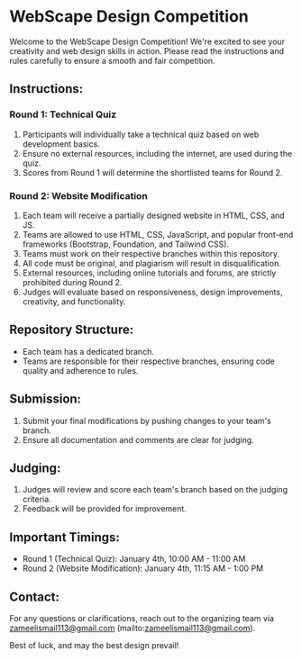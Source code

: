 # WebScape Design Competition

Welcome to the WebScape Design Competition! We're excited to see your creativity and web design skills in action. Please read the instructions and rules carefully to ensure a smooth and fair competition.

## Instructions:

### Round 1: Technical Quiz

1. Participants will individually take a technical quiz based on web development basics.
2. Ensure no external resources, including the internet, are used during the quiz.
3. Scores from Round 1 will determine the shortlisted teams for Round 2.

### Round 2: Website Modification

1. Each team will receive a partially designed website in HTML, CSS, and JS.
2. Teams are allowed to use HTML, CSS, JavaScript, and popular front-end frameworks (Bootstrap, Foundation, and Tailwind CSS).
3. Teams must work on their respective branches within this repository.
4. All code must be original, and plagiarism will result in disqualification.
5. External resources, including online tutorials and forums, are strictly prohibited during Round 2.
6. Judges will evaluate based on responsiveness, design improvements, creativity, and functionality.

## Repository Structure:

- Each team has a dedicated branch.
- Teams are responsible for their respective branches, ensuring code quality and adherence to rules.

## Submission:

1. Submit your final modifications by pushing changes to your team's branch.
2. Ensure all documentation and comments are clear for judging.

## Judging:

1. Judges will review and score each team's branch based on the judging criteria.
2. Feedback will be provided for improvement.

## Important Timings:

- Round 1 (Technical Quiz): January 4th, 10:00 AM - 11:00 AM
- Round 2 (Website Modification): January 4th, 11:15 AM - 1:00 PM

## Contact:

For any questions or clarifications, reach out to the organizing team via zameelismail113@gmail.com
(mailto:zameelismail113@gmail.com).

Best of luck, and may the best design prevail!

